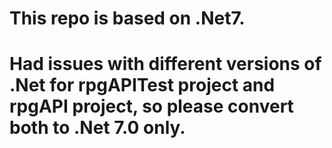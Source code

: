 # This repo is based on .Net7.
# Had issues with different versions of .Net for rpgAPITest project and rpgAPI project, so please convert both to .Net 7.0 only.
